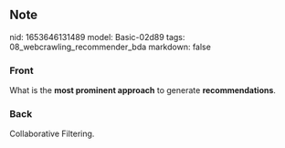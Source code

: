 ## Note
nid: 1653646131489
model: Basic-02d89
tags: 08_webcrawling_recommender_bda
markdown: false

### Front
What is the <b>most prominent approach</b> to generate
<b>recommendations</b>.

### Back
Collaborative Filtering.
